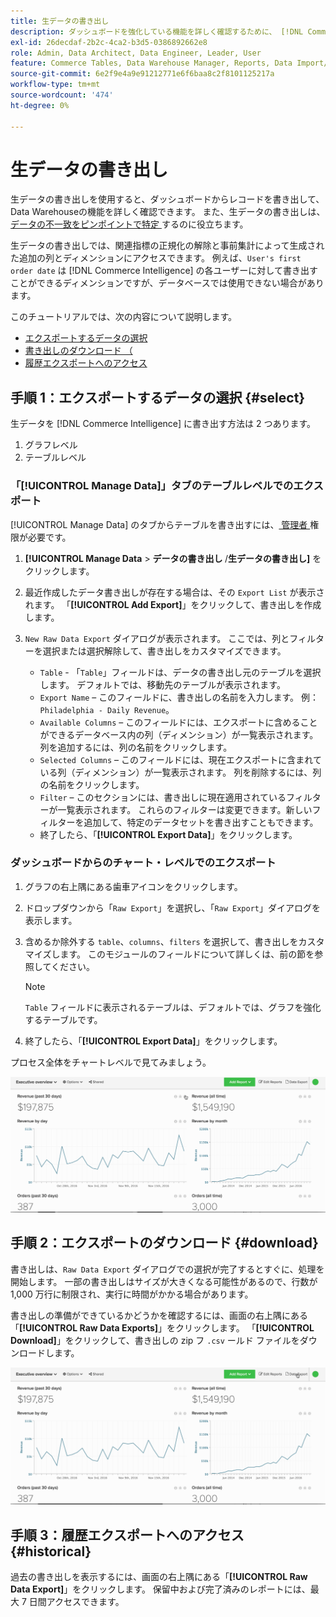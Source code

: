 ```yaml
---
title: 生データの書き出し
description: ダッシュボードを強化している機能を詳しく確認するために、 [!DNL Commerce Intelligence] Data Warehouseからレコードをエクスポートする方法を説明します。
exl-id: 26decdaf-2b2c-4ca2-b3d5-0386892662e8
role: Admin, Data Architect, Data Engineer, Leader, User
feature: Commerce Tables, Data Warehouse Manager, Reports, Data Import/Export
source-git-commit: 6e2f9e4a9e91212771e6f6baa8c2f8101125217a
workflow-type: tm+mt
source-wordcount: '474'
ht-degree: 0%

---
```


# 生データの書き出し

生データの書き出しを使用すると、ダッシュボードからレコードを書き出して、Data Warehouseの機能を詳しく確認できます。 また、生データの書き出しは、[ データの不一致をピンポイントで特定 ](https://experienceleague.adobe.com/docs/commerce-knowledge-base/kb/troubleshooting/miscellaneous/using-data-exports-to-pinpoint-discrepancies.html?lang=ja) するのに役立ちます。

生データの書き出しでは、関連指標の正規化の解除と事前集計によって生成された追加の列とディメンションにアクセスできます。 例えば、`User's first order date` は [!DNL Commerce Intelligence] の各ユーザーに対して書き出すことができるディメンションですが、データベースでは使用できない場合があります。

このチュートリアルでは、次の内容について説明します。

* [エクスポートするデータの選択](#select)
* [書き出しのダウンロード （](#download)
* [履歴エクスポートへのアクセス](#historical)

## 手順 1：エクスポートするデータの選択 {#select}

生データを [!DNL Commerce Intelligence] に書き出す方法は 2 つあります。

1. グラフレベル
1. テーブルレベル

### 「[!UICONTROL Manage Data]」タブのテーブルレベルでのエクスポート

[!UICONTROL Manage Data] のタブからテーブルを書き出すには、[ 管理者 ](../administrator/user-management/user-management.md) 権限が必要です。

1. **[!UICONTROL Manage Data** > **&#x200B; データの書き出し &#x200B;**/**生データの書き出し]** をクリックします。
1. 最近作成したデータ書き出しが存在する場合は、その `Export List` が表示されます。 「**[!UICONTROL Add Export]**」をクリックして、書き出しを作成します。
1. `New Raw Data Export` ダイアログが表示されます。 ここでは、列とフィルターを選択または選択解除して、書き出しをカスタマイズできます。

   * `Table` - 「`Table`」フィールドは、データの書き出し元のテーブルを選択します。 デフォルトでは、移動先のテーブルが表示されます。
   * `Export Name` – このフィールドに、書き出しの名前を入力します。 例：`Philadelphia - Daily Revenue`。
   * `Available Columns` – このフィールドには、エクスポートに含めることができるデータベース内の列（ディメンション）が一覧表示されます。 列を追加するには、列の名前をクリックします。
   * `Selected Columns` – このフィールドには、現在エクスポートに含まれている列（ディメンション）が一覧表示されます。 列を削除するには、列の名前をクリックします。
   * `Filter` – このセクションには、書き出しに現在適用されているフィルターが一覧表示されます。 これらのフィルターは変更できます。新しいフィルターを追加して、特定のデータセットを書き出すこともできます。
   * 終了したら、「**[!UICONTROL Export Data]**」をクリックします。

### ダッシュボードからのチャート・レベルでのエクスポート

1. グラフの右上隅にある歯車アイコンをクリックします。

1. ドロップダウンから「`Raw Export`」を選択し、「`Raw Export`」ダイアログを表示します。

1. 含めるか除外する `table`、`columns`、`filters` を選択して、書き出しをカスタマイズします。 このモジュールのフィールドについて詳しくは、前の節を参照してください。

   >[!NOTE]
   >
   >`Table` フィールドに表示されるテーブルは、デフォルトでは、グラフを強化するテーブルです。

1. 終了したら、「**[!UICONTROL Export Data]**」をクリックします。

プロセス全体をチャートレベルで見てみましょう。

![](../assets/Chart-level_export.gif)

## 手順 2：エクスポートのダウンロード {#download}

書き出しは、`Raw Data Export` ダイアログでの選択が完了するとすぐに、処理を開始します。 一部の書き出しはサイズが大きくなる可能性があるので、行数が 1,000 万行に制限され、実行に時間がかかる場合があります。

書き出しの準備ができているかどうかを確認するには、画面の右上隅にある「**[!UICONTROL Raw Data Exports]**」をクリックします。 「**[!UICONTROL Download]**」をクリックして、書き出しの zip フ `.csv` ールド ファイルをダウンロードします。

![](../assets/Downloading_export.gif)

## 手順 3：履歴エクスポートへのアクセス {#historical}

過去の書き出しを表示するには、画面の右上隅にある「**[!UICONTROL Raw Data Export]**」をクリックします。 保留中および完了済みのレポートには、最大 7 日間アクセスできます。

